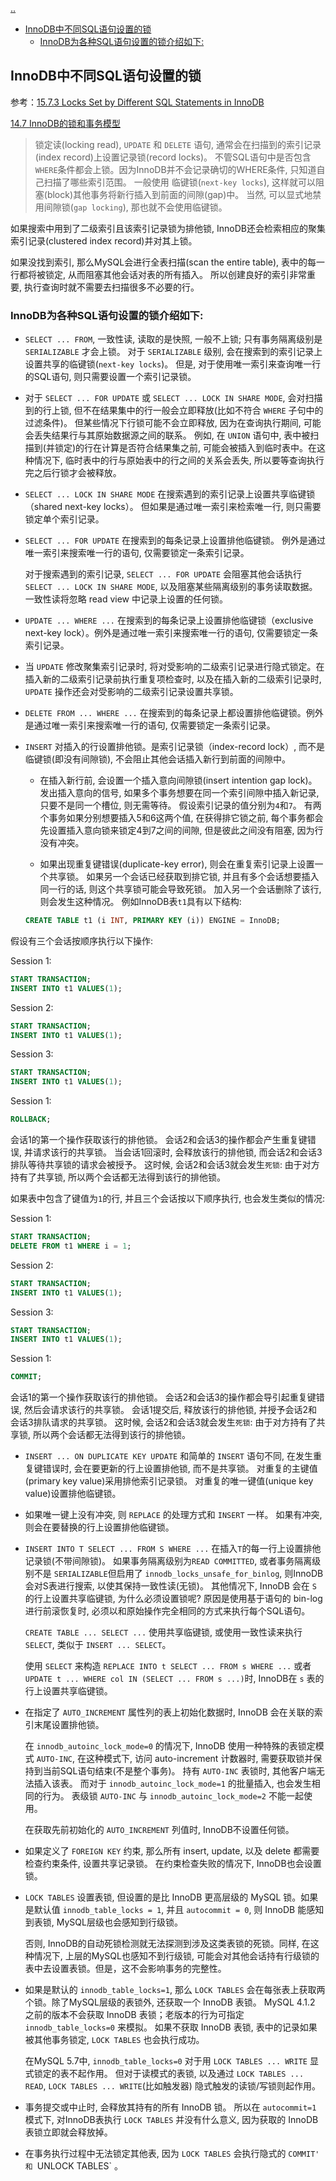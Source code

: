 [..](./../../middleware/index.md)

- [InnoDB中不同SQL语句设置的锁](#innodb中不同sql语句设置的锁)
  - [InnoDB为各种SQL语句设置的锁介绍如下:](#innodb为各种sql语句设置的锁介绍如下)

## InnoDB中不同SQL语句设置的锁

参考：[15.7.3 Locks Set by Different SQL Statements in InnoDB](https://dev.mysql.com/doc/refman/8.0/en/innodb-locks-set.html) 

[14.7 InnoDB的锁和事务模型](https://github.com/cncounter/translation/blob/master/tiemao_2020/44_innodb-storage-engine/14.7_innodb-locking-transaction-model.md)

> 锁定读(locking read), `UPDATE` 和 `DELETE` 语句, 通常会在扫描到的索引记录(index record)上设置记录锁(record locks)。 不管SQL语句中是否包含`WHERE`条件都会上锁。因为InnoDB并不会记录确切的WHERE条件, 只知道自己扫描了哪些索引范围。 一般使用 临键锁(`next-key locks`), 这样就可以阻塞(block)其他事务将新行插入到前面的间隙(gap)中。 当然, 可以显式地禁用间隙锁(`gap locking`), 那也就不会使用临键锁。

如果搜索中用到了二级索引且该索引记录锁为排他锁, InnoDB还会检索相应的聚集索引记录(clustered index record)并对其上锁。

如果没找到索引, 那么MySQL会进行全表扫描(scan the entire table), 表中的每一行都将被锁定, 从而阻塞其他会话对表的所有插入。 所以创建良好的索引非常重要, 执行查询时就不需要去扫描很多不必要的行。

### InnoDB为各种SQL语句设置的锁介绍如下:

- `SELECT ... FROM`, 一致性读, 读取的是快照, 一般不上锁; 只有事务隔离级别是 `SERIALIZABLE` 才会上锁。 对于 `SERIALIZABLE` 级别, 会在搜索到的索引记录上设置共享的临键锁(`next-key locks`)。 但是, 对于使用唯一索引来查询唯一行的SQL语句, 则只需要设置一个索引记录锁。

- 对于 `SELECT ... FOR UPDATE` 或 `SELECT ... LOCK IN SHARE MODE`, 会对扫描到的行上锁, 但不在结果集中的行一般会立即释放(比如不符合 `WHERE` 子句中的过滤条件)。 但某些情况下行锁可能不会立即释放, 因为在查询执行期间, 可能会丢失结果行与其原始数据源之间的联系。 例如, 在 `UNION` 语句中, 表中被扫描到(并锁定)的行在计算是否符合结果集之前, 可能会被插入到临时表中。在这种情况下, 临时表中的行与原始表中的行之间的关系会丢失, 所以要等查询执行完之后行锁才会被释放。

- `SELECT ... LOCK IN SHARE MODE` 在搜索遇到的索引记录上设置共享临键锁（shared next-key locks）。 但如果是通过唯一索引来检索唯一行, 则只需要锁定单个索引记录。

- `SELECT ... FOR UPDATE` 在搜索到的每条记录上设置排他临键锁。 例外是通过唯一索引来搜索唯一行的语句, 仅需要锁定一条索引记录。

  对于搜索遇到的索引记录, `SELECT ... FOR UPDATE` 会阻塞其他会话执行 `SELECT ... LOCK IN SHARE MODE`, 以及阻塞某些隔离级别的事务读取数据。 一致性读将忽略 read view 中记录上设置的任何锁。

- `UPDATE ... WHERE ...` 在搜索到的每条记录上设置排他临键锁（exclusive next-key lock）。例外是通过唯一索引来搜索唯一行的语句, 仅需要锁定一条索引记录。

- 当 `UPDATE` 修改聚集索引记录时, 将对受影响的二级索引记录进行隐式锁定。在插入新的二级索引记录前执行重复项检查时, 以及在插入新的二级索引记录时, `UPDATE` 操作还会对受影响的二级索引记录设置共享锁。

- `DELETE FROM ... WHERE ...` 在搜索到的每条记录上都设置排他临键锁。例外是通过唯一索引来搜索唯一行的语句, 仅需要锁定一条索引记录。

- `INSERT` 对插入的行设置排他锁。是索引记录锁（index-record lock）, 而不是临键锁(即没有间隙锁), 不会阻止其他会话插入新行到前面的间隙中。

  - 在插入新行前, 会设置一个插入意向间隙锁(insert intention gap lock)。 发出插入意向的信号, 如果多个事务想要在同一个索引间隙中插入新记录, 只要不是同一个槽位, 则无需等待。 假设索引记录的值分别为`4`和`7`。 有两个事务如果分别想要插入5和6这两个值, 在获得排它锁之前, 每个事务都会先设置插入意向锁来锁定4到7之间的间隙, 但是彼此之间没有阻塞, 因为行没有冲突。

  - 如果出现重复键错误(duplicate-key error), 则会在重复索引记录上设置一个共享锁。 如果另一个会话已经获取到排它锁, 并且有多个会话想要插入同一行的话, 则这个共享锁可能会导致死锁。 加入另一个会话删除了该行, 则会发生这种情况。 例如InnoDB表`t1`具有以下结构:

  ``` sql
  CREATE TABLE t1 (i INT, PRIMARY KEY (i)) ENGINE = InnoDB;
  ```

假设有三个会话按顺序执行以下操作:

Session 1:

```sql
START TRANSACTION;
INSERT INTO t1 VALUES(1);
```

Session 2:

```sql
START TRANSACTION;
INSERT INTO t1 VALUES(1);
```

Session 3:

```sql
START TRANSACTION;
INSERT INTO t1 VALUES(1);
```

Session 1:

```sql
ROLLBACK;
```

会话1的第一个操作获取该行的排他锁。 会话2和会话3的操作都会产生重复键错误, 并请求该行的共享锁。 当会话1回滚时, 会释放该行的排他锁, 而会话2和会话3排队等待共享锁的请求会被授予。 这时候, 会话2和会话3就会发生`死锁`: 由于对方持有了共享锁, 所以两个会话都无法得到该行的排他锁。

如果表中包含了键值为`1`的行, 并且三个会话按以下顺序执行, 也会发生类似的情况:

Session 1:

```sql
START TRANSACTION;
DELETE FROM t1 WHERE i = 1;
```

Session 2:

```sql
START TRANSACTION;
INSERT INTO t1 VALUES(1);
```

Session 3:

```sql
START TRANSACTION;
INSERT INTO t1 VALUES(1);
```

Session 1:

```sql
COMMIT;
```

会话1的第一个操作获取该行的排他锁。 会话2和会话3的操作都会导引起重复键错误, 然后会请求该行的共享锁。 会话1提交后, 释放该行的排他锁, 并授予会话2和会话3排队请求的共享锁。 这时候, 会话2和会话3就会发生`死锁`: 由于对方持有了共享锁, 所以两个会话都无法得到该行的排他锁。

- `INSERT ... ON DUPLICATE KEY UPDATE` 和简单的 `INSERT` 语句不同, 在发生重复键错误时, 会在要更新的行上设置排他锁, 而不是共享锁。 对重复的主键值(primary key value)采用排他索引记录锁。 对重复的唯一键值(unique key value)设置排他临键锁。

- 如果唯一键上没有冲突, 则 `REPLACE` 的处理方式和 `INSERT` 一样。 如果有冲突, 则会在要替换的行上设置排他临键锁。

- `INSERT INTO T SELECT ... FROM S WHERE ...` 在插入`T`的每一行上设置排他记录锁(不带间隙锁)。 如果事务隔离级别为`READ COMMITTED`, 或者事务隔离级别不是 `SERIALIZABLE`但启用了 `innodb_locks_unsafe_for_binlog`, 则InnoDB会对S表进行搜索, 以使其保持一致性读(无锁)。 其他情况下, InnoDB 会在 `S` 的行上设置共享临键锁, 为什么必须设置锁呢? 原因是使用基于语句的 bin-log 进行前滚恢复时, 必须以和原始操作完全相同的方式来执行每个SQL语句。

  `CREATE TABLE ... SELECT ...` 使用共享临键锁, 或使用一致性读来执行`SELECT`, 类似于 `INSERT ... SELECT`。

  使用 `SELECT` 来构造 `REPLACE INTO t SELECT ... FROM s WHERE ...` 或者 `UPDATE t ... WHERE col IN (SELECT ... FROM s ...)`时, InnoDB在 `s` 表的行上设置共享临键锁。

- 在指定了 `AUTO_INCREMENT` 属性列的表上初始化数据时, InnoDB 会在关联的索引末尾设置排他锁。

  在 `innodb_autoinc_lock_mode=0` 的情况下, InnoDB 使用一种特殊的表锁定模式 `AUTO-INC`, 在这种模式下, 访问 auto-increment 计数器时, 需要获取锁并保持到当前SQL语句结束(不是整个事务)。 持有 `AUTO-INC` 表锁时, 其他客户端无法插入该表。 而对于 `innodb_autoinc_lock_mode=1` 的批量插入, 也会发生相同的行为。 表级锁 `AUTO-INC` 与 `innodb_autoinc_lock_mode=2` 不能一起使用。

  在获取先前初始化的 `AUTO_INCREMENT` 列值时, InnoDB不设置任何锁。

- 如果定义了 `FOREIGN KEY` 约束, 那么所有 insert, update, 以及 delete 都需要检查约束条件, 设置共享记录锁。 在约束检查失败的情况下, InnoDB也会设置锁。

- `LOCK TABLES` 设置表锁, 但设置的是比 InnoDB 更高层级的 MySQL 锁。如果是默认值 `innodb_table_locks = 1`, 并且 `autocommit = 0`, 则 InnoDB 能感知到表锁, MySQL层级也会感知到行级锁。

  否则, InnoDB的自动死锁检测就无法探测到涉及这类表锁的死锁。同样, 在这种情况下, 上层的MySQL也感知不到行级锁, 可能会对其他会话持有行级锁的表中去设置表锁。但是，这不会影响事务的完整性。

- 如果是默认的 `innodb_table_locks=1`, 那么 `LOCK TABLES` 会在每张表上获取两个锁。除了MySQL层级的表锁外, 还获取一个 InnoDB 表锁。 MySQL 4.1.2 之前的版本不会获取 InnoDB 表锁；老版本的行为可指定 `innodb_table_locks=0` 来模拟。 如果不获取 InnoDB 表锁, 表中的记录如果被其他事务锁定, `LOCK TABLES` 也会执行成功。

  在MySQL 5.7中, `innodb_table_locks=0` 对于用 `LOCK TABLES ... WRITE` 显式锁定的表不起作用。 但对于读模式的表锁, 以及通过 `LOCK TABLES ... READ`, `LOCK TABLES ... WRITE`(比如触发器) 隐式触发的读锁/写锁则起作用。

- 事务提交或中止时, 会释放其持有的所有 InnoDB 锁。 所以在 `autocommit=1` 模式下, 对InnoDB表执行 `LOCK TABLES` 并没有什么意义, 因为获取的 InnoDB 表锁立即就会释放掉。

- 在事务执行过程中无法锁定其他表, 因为 `LOCK TABLES` 会执行隐式的 `COMMIT' 和 `UNLOCK TABLES` 。

  